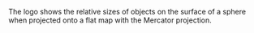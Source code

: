The logo shows the relative sizes of objects on the surface of a sphere when projected onto a flat map with the Mercator projection.
